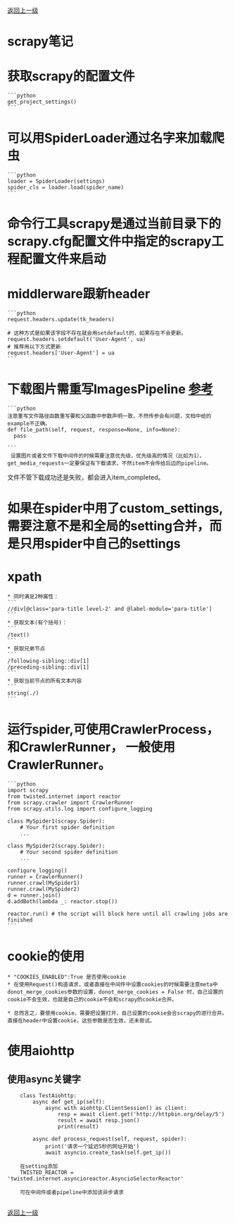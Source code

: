 
[返回上一级](../../README.md)

# scrapy笔记

# 获取scrapy的配置文件  
    ```python
    get_project_settings()
    ```
    
# 可以用SpiderLoader通过名字来加载爬虫  
    ```python
    loader = SpiderLoader(settings)
    spider_cls = loader.load(spider_name)
    ```

# 命令行工具scrapy是通过当前目录下的scrapy.cfg配置文件中指定的scrapy工程配置文件来启动 
    

# middlerware跟新header  
    ```python
    request.headers.update(tk_headers)  
  
    # 这种方式是如果该字段不存在就会用setdefault的，如果存在不会更新。
    request.headers.setdefault('User-Agent', ua)
    # 推荐用以下方式更新
    request.headers['User-Agent'] = ua
    ```


# 下载图片需重写ImagesPipeline  [参考](https://docs.scrapy.org/en/latest/topics/media-pipeline.html?highlight=ImagesPipeline)  
    ```python
    注意重写文件路径函数重写要和父函数中参数声明一致，不然传参会有问题，文档中给的example不正确。
    def file_path(self, request, response=None, info=None):
      pass
  
    ```
     设置图片或者文件下载中间件的时候需要注意优先级，优先级高的情况（比如为1），get_media_requests一定要保证有下载请求，不然item不会传给后边的pipeline。  
       
   文件不管下载成功还是失败，都会进入item_completed。
    
# 如果在spider中用了custom_settings,需要注意不是和全局的setting合并，而是只用spider中自己的settings



# xpath  
    * 同时满足2种属性：
    ```
    //div[@class='para-title level-2' and @label-module='para-title']
    ```
    * 获取文本(有个括号)：
    ```
    /text()
    ```
    * 获取兄弟节点
    ```
    /following-sibling::div[1]    
    /preceding-sibling::div[1]
    ```
    * 获取当前节点的所有文本内容
    ```
    string(./)
    ```
    
    
# 运行spider,可使用CrawlerProcess， 和CrawlerRunner， 一般使用CrawlerRunner。

    ```python
    import scrapy
    from twisted.internet import reactor
    from scrapy.crawler import CrawlerRunner
    from scrapy.utils.log import configure_logging
    
    class MySpider1(scrapy.Spider):
        # Your first spider definition
        ...
    
    class MySpider2(scrapy.Spider):
        # Your second spider definition
        ...
    
    configure_logging()
    runner = CrawlerRunner()
    runner.crawl(MySpider1)
    runner.crawl(MySpider2)
    d = runner.join()
    d.addBoth(lambda _: reactor.stop())
    
    reactor.run() # the script will block here until all crawling jobs are finished
    ```


# cookie的使用
    * "COOKIES_ENABLED":True 是否使用cookie
    * 在使用Request()构造请求，或者直接在中间件中设置cookies的时候需要注意meta中donot_merge_cookies参数的设置，donot_merge_cookies = False 时，自己设置的cookie不会生效，也就是自己的cookie不会和scrapy的cookie合并。
    
    * 总而言之，要使用cookie，需要把设置打开，自己设置的cookie会合scrapy的进行合并。直接在header中设置cookie，这些参数是否生效，还未尝试。
    
    
    
# 使用aiohttp
## 使用async关键字
```
    class TestAiohttp:
        async def get_ip(self):
            async with aiohttp.ClientSession() as client:
                resp = await client.get('http://httpbin.org/delay/5')
                result = await resp.json()
                print(result)

        async def process_request(self, request, spider):
            print('请求一个延迟5秒的网址开始')
            await asyncio.create_task(self.get_ip())

    在setting添加
    TWISTED_REACTOR = 'twisted.internet.asyncioreactor.AsyncioSelectorReactor'

    可在中间件或者pipeline中添加该异步请求


```

    

[返回上一级](../../README.md)